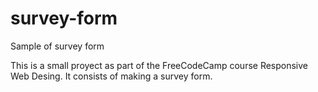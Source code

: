 # survey-form

Sample of survey form

This is a small proyect as part of the FreeCodeCamp course Responsive Web Desing. It consists of making a survey form.
